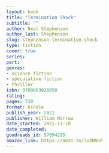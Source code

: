 ```yaml
---
layout: book
title: "Termination Shock"
subtitle: ""
author: Neal Stephenson
author_last: Stephenson
slug: stephenson-termination-shock
type: fiction
cover: true
series: 
part: 
genres:
- science fiction
- speculative fiction
- thriller
isbn: 9780063028050
rating: 
pages: 720
format: kindle
publish_year: 2021
publisher: William Morrow
date_started: 2021-11-18
date_completed: 
goodreads_id: 57094295
amazon_link: https://amzn.to/3oGN9nP
---
```


